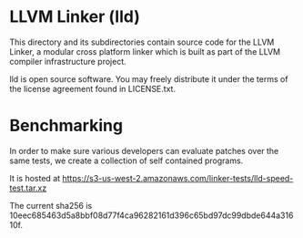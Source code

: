 LLVM Linker (lld)
=================

This directory and its subdirectories contain source code for the LLVM Linker, a
modular cross platform linker which is built as part of the LLVM compiler
infrastructure project.

lld is open source software. You may freely distribute it under the terms of
the license agreement found in LICENSE.txt.

Benchmarking
============

In order to make sure various developers can evaluate patches over the
same tests, we create a collection of self contained programs.

It is hosted at https://s3-us-west-2.amazonaws.com/linker-tests/lld-speed-test.tar.xz

The current sha256 is 10eec685463d5a8bbf08d77f4ca96282161d396c65bd97dc99dbde644a31610f.
